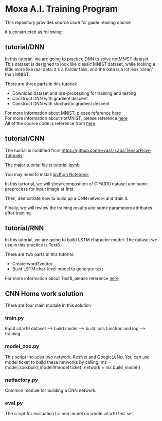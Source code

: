 # Moxa A.I. Training Program

This repository provides source code for guide reading course

it's constructed as following:

## tutorial/DNN

In this tutorial, we are going to practice DNN to solve notMNIST dataset. This dataset is designed to look like classic MNIST dataset, while looking a little more like real data: it's a harder task, and the data is a lot less 'clean' than MNIST.

There are three parts in this tutorial:

* Download dataset and pre-processing for training and testing 
* Construct DNN with gradient descent
* Construct DNN with stochastic gradient descent

For more information about MNIST, please reference [here](http://yann.lecun.com/exdb/mnist/)  
For more information about notMNIST, please reference [here](http://yaroslavvb.blogspot.tw/2011/09/notmnist-dataset.html)  
All of the source code is reference from [here](https://github.com/tensorflow/tensorflow/tree/master/tensorflow/examples/udacity)  


## tutorial/CNN

The tuorial is modified from https://github.com/Hvass-Labs/TensorFlow-Tutorials

The major tutorial file is [tutorial.ipynb](https://github.com/dashmoment/moxa_ai_training/blob/master/tutorial/02_CNN/tutorial.ipynb)

You may need to install [ipython Notebook](http://jupyter.org/)

In this turtorial, we will show composition of CIFAR10 dataset and some preprocess for input image at first.

Then, demostrate how to build up a CNN network and train it.

Finally, we will review the training results and some parameters attributes after training 



## tutorial/RNN

In this tutorial, we are going to build LSTM character model. The dataset we use in this practice is Text8.

There are two parts in this tutorial:
* Create word2vector 
* Build LSTM char-level model to generate text

For more information about Text8, please reference [here](http://mattmahoney.net/dc/textdata)   

## CNN Home work solution
There are four main module in this solution
### train.py
Input cifar10 dataset --> build model --> build loss function and log --> training
### model_zoo.py
This script includes two network: ResNet and GoogleLeNet
You can use model ticket to build these networks by calling:
    mz = model_zoo.build_model(#model ticket)
    network = mz.build_model()
### netfactory.py
Common module for building a CNN network. 

### eval.py
The script for evaluation trained model on whole cifar10 test set

